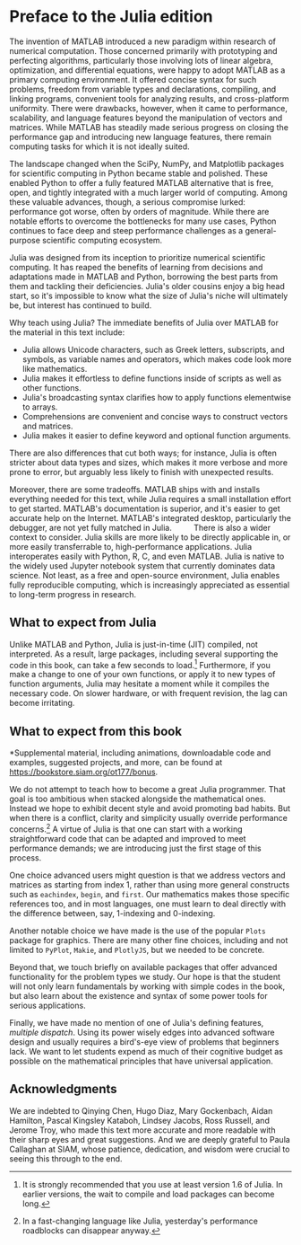 # Preface to the Julia edition

The invention of MATLAB introduced a new paradigm within research of numerical computation. Those concerned primarily with prototyping and perfecting algorithms, particularly those involving lots of linear algebra, optimization, and differential equations, were happy to adopt MATLAB as a primary computing environment. It offered concise syntax for such problems, freedom from variable types and declarations, compiling, and linking programs, convenient tools for analyzing results, and cross-platform uniformity. There were drawbacks, however, when it came to performance, scalability, and language features beyond the manipulation of vectors and matrices. While MATLAB has steadily made serious progress on closing the performance gap and introducing new language features, there remain computing tasks for which it is not ideally suited.

The landscape changed when the SciPy, NumPy, and Matplotlib packages for scientific computing in Python became stable and polished. These enabled Python to offer a fully featured MATLAB alternative that is free, open, and tightly integrated with a much larger world of computing. Among these valuable advances, though, a serious compromise lurked: performance got worse, often by orders of magnitude. While there are notable efforts to overcome the bottlenecks for many use cases, Python continues to face deep and steep performance challenges as a general-purpose scientific computing ecosystem.

Julia was designed from its inception to prioritize numerical scientific computing. It has reaped the benefits of learning from decisions and adaptations made in MATLAB and Python, borrowing the best parts from them and tackling their deficiencies. Julia's older cousins enjoy a big head start, so it's impossible to know what the size of Julia's niche will ultimately be, but interest has continued to build.

Why teach using Julia? The immediate benefits of Julia over MATLAB for the material in this text include:

* Julia allows Unicode characters, such as Greek letters, subscripts, and symbols, as variable names and operators, which makes code look more like mathematics.
* Julia makes it effortless to define functions inside of scripts as well as other functions.
* Julia's broadcasting syntax clarifies how to apply functions elementwise to arrays.
* Comprehensions are convenient and concise ways to construct vectors and matrices.
* Julia makes it easier to define keyword and optional function arguments.

There are also differences that cut both ways; for instance, Julia is often stricter about data types and sizes, which makes it more verbose and more prone to error, but arguably less likely to finish with unexpected results. 

Moreover, there are some tradeoffs. MATLAB ships with and installs everything needed for this text, while Julia requires a small installation effort to get started. MATLAB's documentation is superior, and it's easier to get accurate help on the Internet. MATLAB's integrated desktop, particularly the debugger, are not yet fully matched in Julia.
        
There is also a wider context to consider. Julia skills are more likely to be directly applicable in, or more easily transferrable to, high-performance applications. Julia interoperates easily with Python, R, C, and even MATLAB. Julia is native to the widely used Jupyter notebook system that currently dominates data science. Not least, as a free and open-source environment, Julia enables fully reproducible computing, which is increasingly appreciated as essential to long-term progress in research.

## What to expect from Julia

Unlike MATLAB and Python, Julia is just-in-time (JIT) compiled, not interpreted. As a result, large packages, including several supporting the code in this book, can take a few seconds to load.[^version] Furthermore, if you make a change to one of your own functions, or apply it to new types of function arguments, Julia may hesitate a moment while it compiles the necessary code. On slower hardware, or with frequent revision, the lag can become irritating.

[^version]: It is strongly recommended that you use at least version 1.6 of Julia. In earlier versions, the wait to compile and load packages can become long.

## What to expect from this book

*Supplemental material, including animations, downloadable code and examples, suggested projects, and more, can be found at https://bookstore.siam.org/ot177/bonus.

We do not attempt to teach how to become a great Julia programmer. That goal is too ambitious when stacked alongside the mathematical ones. Instead we hope to exhibit decent style and avoid promoting bad habits. But when there is a conflict, clarity and simplicity usually override performance concerns.[^fast]  A virtue of Julia is that one can start with a working straightforward code that can be adapted and improved to meet performance demands; we are introducing just the first stage of this process.

[^fast]: In a fast-changing language like Julia, yesterday's performance roadblocks can disappear anyway.

One choice advanced users might question is that we address vectors and matrices as starting from index 1, rather than using more general constructs such as `eachindex`, `begin`, and `first`. Our mathematics makes those specific references too, and in most languages, one must learn to deal directly with the difference between, say, 1-indexing and 0-indexing. 

Another notable choice we have made is the use of the popular `Plots` package for graphics. There are many other fine choices, including and not limited to `PyPlot`, `Makie`, and `PlotlyJS`, but we needed to be concrete.

Beyond that, we touch briefly on available packages that offer advanced functionality for the problem types we study. Our hope is that the student will not only learn fundamentals by working with simple codes in the book, but also learn about the existence and syntax of some power tools for serious applications.

Finally, we have made no mention of one of Julia's defining features, *multiple dispatch*. Using its power wisely edges into advanced software design and usually requires a bird's-eye view of problems that beginners lack. We want to let students expend as much of their cognitive budget as possible on the mathematical principles that have universal application. 

## Acknowledgments

We are indebted to Qinying Chen, Hugo Diaz, Mary Gockenbach, Aidan Hamilton, Pascal Kingsley Kataboh, Lindsey Jacobs, Ross Russell, and Jerome Troy, who made this text more accurate and more readable with their sharp eyes and great suggestions. And we are deeply grateful to Paula Callaghan at SIAM, whose patience, dedication, and wisdom were crucial to seeing this through to the end.
